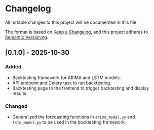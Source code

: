 # Changelog

All notable changes to this project will be documented in this file.

The format is based on [Keep a Changelog](https://keepachangelog.com/en/1.0.0/),
and this project adheres to [Semantic Versioning](https://semver.org/spec/v2.0.0.html).

## [0.1.0] - 2025-10-30

### Added
- Backtesting framework for ARIMA and LSTM models.
- API endpoint and Celery task to run backtesting.
- Backtesting page to the frontend to trigger backtesting and display results.

### Changed
- Generalized the forecasting functions in `arima_model.py` and `lstm_model.py` to be used in the backtesting framework.
